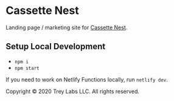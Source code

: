 # Cassette Nest

Landing page / marketing site for [Cassette Nest](https://cassettenest.com).

## Setup Local Development

- `npm i`
- `npm start`

If you need to work on Netlify Functions locally, run `netlify dev`.

Copyright © 2020 Trey Labs LLC. All rights reserved.
